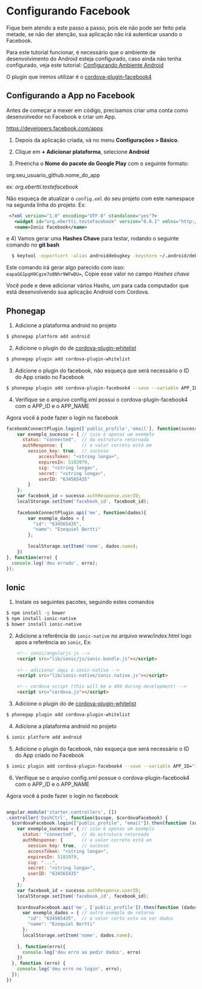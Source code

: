 # Configurando Facebook

Fique bem atendo a este passo a passo, pois ele não pode ser feito pela metade, se não der atenção, sua aplicação não
irá autenticar usando o Facebook.

Para este tutorial funcionar, é necessário que o ambiente de desenvolvimento do Android esteja configurado, caso ainda
não tenha configurado, veja este tutorial: [Configurando Ambiente Android](configurando-ambiente-android.md)

O plugin que iremos utilizar é o [cordova-plugin-facebook4](https://github.com/jeduan/cordova-plugin-facebook4)

## Configurando a App no Facebook

Antes de começar a mexer em código, precisamos criar uma conta como desenvolvedor no Facebook e criar um App.

https://developers.facebook.com/apps

1) Depois da aplicação criada, vá no menu **Configurações > Básico**.

2) Clique em **+ Adicionar plataforma**, selecione **Android**

3) Preencha o **Nome do pacote do Google Play** com o seguinte formato:
  
  org.seu_usuario_github.nome_do_app
  
  ex: *org.ebertti.testefacebook*

  Não esqueça de atualizar o `config.xml` do seu projeto com este namespace na segunda linha do projeto. Ex:
  
  ```xml
   <?xml version="1.0" encoding="UTF-8" standalone="yes"?>
     <widget id="org.ebertti.testefacebook" version="0.0.1" xmlns="http://www.w3.org/ns/widgets" xmlns:cdv="http://cordova.apache.org/ns/1.0">
     <name>Ionic Facebook</name>
  ```
e
4) Vamos gerar uma **Hashes Chave** para testar, rodando o seguinte comando no **git bash**

  ```bash
    $ keytool -exportcert -alias androiddebugkey -keystore ~/.android/debug.keystore | openssl sha1 -binary | openssl base64
  ```
  
  Este comando irá gerar algo parecido com isso: `eapaGG1pgH9Cgze7o8Nhr9WFwDU=`, Copie esse valor no campo *Hashes chave*
  
  Você pode e deve adicionar vários Hashs, um para cada computador que está desenvolvendo sua aplicação
   Android com Cordova.
  
## Phonegap

1) Adicione a plataforma android no projeto

  ```bash
  $ phonegap platform add android  
  ```

2) Adicione o plugin do de [cordova-plugin-whitelist](https://github.com/apache/cordova-plugin-whitelist)
  
  ```bash
  $ phonegap plugin add cordova-plugin-whitelist
  ```

3) Adicione o plugin do facebook, não esqueça que será necessário o ID do App criado no Facebook
  
  ```bash
  $ phonegap plugin add cordova-plugin-facebook4 --save --variable APP_ID="123456789" --variable APP_NAME="myApplication"
  ```
  
4) Verifique se o arquivo config.xml possui o cordova-plugin-facebook4 com o APP_ID e o APP_NAME

Agora você á pode fazer o login no facebook

```javascript
facebookConnectPlugin.login(['public_profile','email'], function(sucesso){
    var exemplo_sucesso = { // isso é apenas um exemplo
      status: "connected",  // da estrutura retornada
      authResponse: {       // o valor correto está em
        session_key: true,  // sucesso
            accessToken: "<string longa>",
            expiresIn: 5183979,
            sig: "<string longa>",
            secret: "<string longa>",
            userID: "634565435"
        }
    };
    var facebook_id = sucesso.authResponse.userID;
    localStorage.setItem('facebook_id', facebook_id);
    
    facebookConnectPlugin.api('me', function(dados){
        var exemplo_dados = {
          "id": "634565435",
          "name": "Ezequiel Bertti"
        };
        
        localStorage.setItem('nome', dados.name);
    })
}, function(erro) {
  console.log('deu errado', erro);
});
```

## Ionic 

1) Instale os seguintes pacotes, seguindo estes comandos

  ```bash
  $ npm install -g bower
  $ npm install ionic-native
  $ bower install ionic-native
  ```
  
2) Adicione a referência do `ionic-native` no arquivo *www/index.html* logo apos a referência ao `ionic`, Ex:

```html
    <!-- ionic/angularjs js -->
    <script src="lib/ionic/js/ionic.bundle.js"></script>
    
    <!-- adicionar aqui o ionic-native -->
    <script src="lib/ionic-native/ionic.native.js"></script>

    <!-- cordova script (this will be a 404 during development) -->
    <script src="cordova.js"></script>

```

3) Adicione o plugin do de [cordova-plugin-whitelist](https://github.com/apache/cordova-plugin-whitelist)
  
  ```bash
  $ phonegap plugin add cordova-plugin-whitelist
  ```

4) Adicione a plataforma android no projeto

  ```bash
  $ ionic platform add android  
  ```

5) Adicione o plugin do facebook, não esqueça que será necessário o ID do App criado no Facebook
   
  ```bash
  $ ionic plugin add cordova-plugin-facebook4 --save --variable APP_ID="123456789" --variable APP_NAME="myApplication"
  ```

6) Verifique se o arquivo config.xml possue o cordova-plugin-facebook4 com o APP_ID e o APP_NAME

Agora você á pode fazer o login no facebook

```javascript

angular.module('starter.controllers', [])
.controller('DashCtrl', function($scope, $cordovaFacebook) {
  $cordovaFacebook.login(["public_profile", "email"]).then(function (sucesso) {
    var exemplo_sucesso = { // isso é apenas um exemplo
      status: "connected",  // da estrutura retornada
      authResponse: {       // o valor correto está em
        session_key: true,  // sucesso
        accessToken: "<string longa>",
        expiresIn: 5183979,
        sig: "...",
        secret: "<string longa>",
        userID: "634565435"
      }
    };
    var facebook_id = sucesso.authResponse.userID;
    localStorage.setItem('facebook_id', facebook_id);
  
    $cordovaFacebook.api('me', ['public_profile']).then(function (dados) {
      var exemplo_dados = { // outro exemplo de retorno
        "id": "634565435",  // o valor certo esta na var dados
        "name": "Ezequiel Bertti"
      };
      localStorage.setItem('nome', dados.name);
 
    }, function(erro){
      console.log('deu erro ao pedir dados', erro)
    })
  }, function (erro) {
    console.log('deu erro no login', erro);
  });
})

